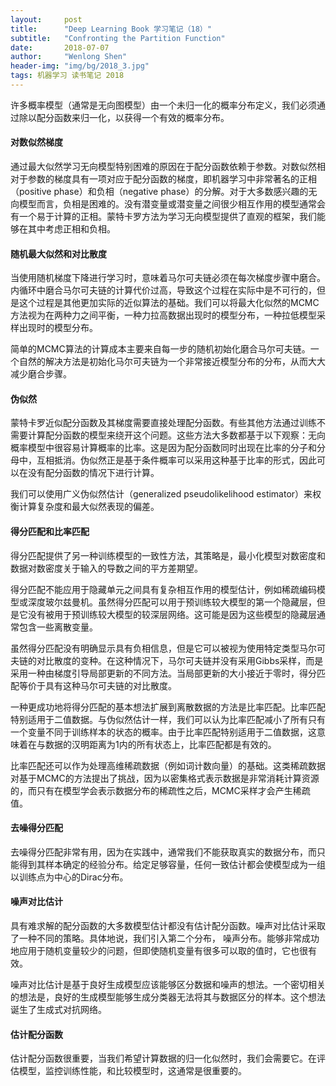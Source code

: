 ```yaml
---
layout:     post
title:      "Deep Learning Book 学习笔记（18）"
subtitle:   "Confronting the Partition Function"
date:       2018-07-07
author:     "Wenlong Shen"
header-img: "img/bg/2018_3.jpg"
tags: 机器学习 读书笔记 2018
---
```


<script type="text/javascript" src="http://cdn.mathjax.org/mathjax/latest/MathJax.js?config=default"></script>

许多概率模型（通常是无向图模型）由一个未归一化的概率分布定义，我们必须通过除以配分函数来归一化，以获得一个有效的概率分布。

#### 对数似然梯度

通过最大似然学习无向模型特别困难的原因在于配分函数依赖于参数。对数似然相对于参数的梯度具有一项对应于配分函数的梯度，即机器学习中非常著名的正相（positive phase）和负相（negative phase）的分解。对于大多数感兴趣的无向模型而言，负相是困难的。没有潜变量或潜变量之间很少相互作用的模型通常会有一个易于计算的正相。蒙特卡罗方法为学习无向模型提供了直观的框架，我们能够在其中考虑正相和负相。

#### 随机最大似然和对比散度

当使用随机梯度下降进行学习时，意味着马尔可夫链必须在每次梯度步骤中磨合。内循环中磨合马尔可夫链的计算代价过高，导致这个过程在实际中是不可行的，但是这个过程是其他更加实际的近似算法的基础。我们可以将最大化似然的MCMC方法视为在两种力之间平衡，一种力拉高数据出现时的模型分布，一种拉低模型采样出现时的模型分布。

简单的MCMC算法的计算成本主要来自每一步的随机初始化磨合马尔可夫链。一个自然的解决方法是初始化马尔可夫链为一个非常接近模型分布的分布，从而大大减少磨合步骤。

#### 伪似然

蒙特卡罗近似配分函数及其梯度需要直接处理配分函数。有些其他方法通过训练不需要计算配分函数的模型来绕开这个问题。这些方法大多数都基于以下观察：无向概率模型中很容易计算概率的比率。这是因为配分函数同时出现在比率的分子和分母中，互相抵消。伪似然正是基于条件概率可以采用这种基于比率的形式，因此可以在没有配分函数的情况下进行计算。

我们可以使用广义伪似然估计（generalized pseudolikelihood estimator）来权衡计算复杂度和最大似然表现的偏差。

#### 得分匹配和比率匹配

得分匹配提供了另一种训练模型的一致性方法，其策略是，最小化模型对数密度和数据对数密度关于输入的导数之间的平方差期望。

得分匹配不能应用于隐藏单元之间具有复杂相互作用的模型估计，例如稀疏编码模型或深度玻尔兹曼机。虽然得分匹配可以用于预训练较大模型的第一个隐藏层，但是它没有被用于预训练较大模型的较深层网络。这可能是因为这些模型的隐藏层通常包含一些离散变量。

虽然得分匹配没有明确显示具有负相信息，但是它可以被视为使用特定类型马尔可夫链的对比散度的变种。在这种情况下，马尔可夫链并没有采用Gibbs采样，而是采用一种由梯度引导局部更新的不同方法。当局部更新的大小接近于零时，得分匹配等价于具有这种马尔可夫链的对比散度。

一种更成功地将得分匹配的基本想法扩展到离散数据的方法是比率匹配。比率匹配特别适用于二值数据。与伪似然估计一样，我们可以认为比率匹配减小了所有只有一个变量不同于训练样本的状态的概率。由于比率匹配特别适用于二值数据，这意味着在与数据的汉明距离为1内的所有状态上，比率匹配都是有效的。

比率匹配还可以作为处理高维稀疏数据（例如词计数向量）的基础。这类稀疏数据对基于MCMC的方法提出了挑战，因为以密集格式表示数据是非常消耗计算资源的，而只有在模型学会表示数据分布的稀疏性之后，MCMC采样才会产生稀疏值。

#### 去噪得分匹配

去噪得分匹配非常有用，因为在实践中，通常我们不能获取真实的数据分布，而只能得到其样本确定的经验分布。给定足够容量，任何一致估计都会使模型成为一组以训练点为中心的Dirac分布。

#### 噪声对比估计

具有难求解的配分函数的大多数模型估计都没有估计配分函数。噪声对比估计采取了一种不同的策略。具体地说，我们引入第二个分布， 噪声分布。能够非常成功地应用于随机变量较少的问题，但即使随机变量有很多可以取的值时，它也很有效。

噪声对比估计是基于良好生成模型应该能够区分数据和噪声的想法。一个密切相关的想法是，良好的生成模型能够生成分类器无法将其与数据区分的样本。这个想法诞生了生成式对抗网络。

#### 估计配分函数

估计配分函数很重要，当我们希望计算数据的归一化似然时，我们会需要它。在评估模型，监控训练性能，和比较模型时，这通常是很重要的。
